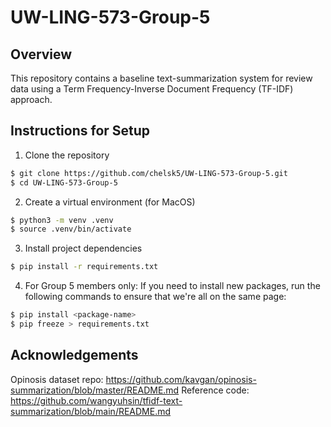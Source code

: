 # UW-LING-573-Group-5

## Overview
This repository contains a baseline text-summarization system for review data using a Term Frequency-Inverse Document Frequency (TF-IDF) approach. 

## Instructions for Setup
1. Clone the repository
```bash
$ git clone https://github.com/chelsk5/UW-LING-573-Group-5.git
$ cd UW-LING-573-Group-5
```

2. Create a virtual environment (for MacOS)
```bash
$ python3 -m venv .venv
$ source .venv/bin/activate 
```

3. Install project dependencies
```bash
$ pip install -r requirements.txt
```

4. For Group 5 members only: If you need to install new packages, run the following commands to ensure that we're all on the same page:
```bash
$ pip install <package-name>
$ pip freeze > requirements.txt
```

## Acknowledgements
Opinosis dataset repo: https://github.com/kavgan/opinosis-summarization/blob/master/README.md
Reference code: https://github.com/wangyuhsin/tfidf-text-summarization/blob/main/README.md
